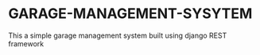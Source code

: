 # GARAGE-MANAGEMENT-SYSYTEM
This a simple garage management system built using django REST framework
